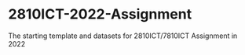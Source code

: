 # 2810ICT-2022-Assignment
The starting template and datasets for 2810ICT/7810ICT Assignment in 2022
